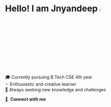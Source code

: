 # Hello! I am Jnyandeep <img src="https://media.giphy.com/media/hvRJCLFzcasrR4ia7z/giphy.gif" width="5%">



🎓 Currently pursuing B.Tech CSE 4th year  
✨ Enthusiastic and creative learner  
🌱 Always seeking new knowledge and challenges  


🔗 &nbsp;**Connect with me**


